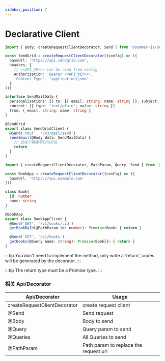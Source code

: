 ```yaml
---
sidebar_position: 7
---
```


# Declarative Client

 

```ts title="SendGrid"
import { Body, createRequestClientDecorator, Send } from '@summer-js/summer'

const SendGrid = createRequestClientDecorator((config) => ({
  baseUrl: 'https://api.sendgrid.com',
  headers: {
    // <<API_KEY>> can be read from config
    Authorization: 'Bearer <<API_KEY>>',
    'Content-Type': 'application/json'
  }
}))

interface SendMailData {
  personalizations: [{ to: [{ email: string; name: string }]; subject: string }]
  content: [{ type: 'text/plain'; value: string }]
  from: { email: string; name: string }
}

@SendGrid
export class SendGridClient {
  @Send('POST', '/v3/mail/send')
  sendEmail(@Body data: SendMailData) {
    // 此处不需要写任何实现
    return
  }
}
```

```ts title="call another service"
import { createRequestClientDecorator, PathParam, Query, Send } from '@summer-js/summer'

const BookApp = createRequestClientDecorator((config) => ({
  baseUrl: 'https://api.example.com'
}))

class Book{
  id: number
  name: string
}

@BookApp
export class BookAppClient {
  @Send('GET', '/v1/books/:id')
  getBookById(@PathParam id: number): Promise<Book> { return }

  @Send('GET', '/v1/books')
  getBooks(@Query name: string): Promise<Book[]> { return }
}
```

:::tip
You don't need to implement the method, only write a 'return', codes will be generated by the decorator.
:::

:::tip
The return type must be a Promise type.
:::


### 相关 Api/Decorator


|  Api/Decorator   | Usage  |
|  ----  | ----  |
| createRequestClientDecorator | create request client |
| @Send | Send request |
| @Body | Body to send |
| @Query | Query param to send |
| @Queries |All Queries to send |
| @PathParam |Path param to replace the request url |